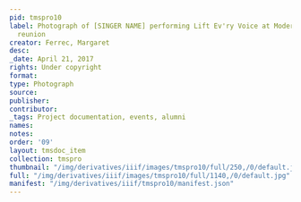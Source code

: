 ```yaml
---
pid: tmspro10
label: Photograph of [SINGER NAME] performing Lift Ev'ry Voice at Modern School multigenerational
  reunion
creator: Ferrec, Margaret
desc:
_date: April 21, 2017
rights: Under copyright
format:
type: Photograph
source:
publisher:
contributor:
_tags: Project documentation, events, alumni
names:
notes:
order: '09'
layout: tmsdoc_item
collection: tmspro
thumbnail: "/img/derivatives/iiif/images/tmspro10/full/250,/0/default.jpg"
full: "/img/derivatives/iiif/images/tmspro10/full/1140,/0/default.jpg"
manifest: "/img/derivatives/iiif/tmspro10/manifest.json"
---
```

